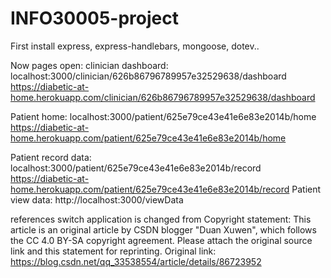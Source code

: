 # INFO30005-project

First install express, express-handlebars, mongoose, dotev..

Now pages open:
clinician dashboard: localhost:3000/clinician/626b86796789957e32529638/dashboard
https://diabetic-at-home.herokuapp.com/clinician/626b86796789957e32529638/dashboard

Patient home: localhost:3000/patient/625e79ce43e41e6e83e2014b/home
https://diabetic-at-home.herokuapp.com/patient/625e79ce43e41e6e83e2014b/home

Patient record data: localhost:3000/patient/625e79ce43e41e6e83e2014b/record
https://diabetic-at-home.herokuapp.com/patient/625e79ce43e41e6e83e2014b/record
Patient view data: http://localhost:3000/viewData

references
switch application is changed from
Copyright statement: This article is an original article by CSDN blogger "Duan Xuwen", which follows the CC 4.0 BY-SA copyright agreement. Please attach the original source link and this statement for reprinting.
Original link: https://blog.csdn.net/qq_33538554/article/details/86723952

